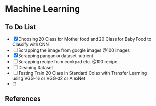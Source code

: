 # **Machine Learning**

## **To Do List**

- [X] Choosing 20 Class for Mother food and 20 Class for Baby Food to Classify with CNN 
- [ ] Scrapping the image from google images @100 images 
- [X] Scrapping panganku dataset nutrient 
- [ ] Scrapping recipe from cookpad etc. @100 recipe
- [ ] Cleaning Dataset
- [ ] Testing Train 20 Class in Standard Colab with Transfer Learning using VGG-16 or VGG-32 or AlexNet 
- [ ] 

## **References** 

